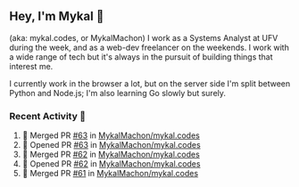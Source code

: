 ## Hey, I'm Mykal 👋 
(aka: mykal.codes, or MykalMachon) I work as a Systems Analyst at UFV during the week, and as a web-dev freelancer on the weekends. I work with a wide range of tech but it's always in the pursuit of building things that interest me. 

I currently work in the browser a lot, but on the server side I'm split between Python and Node.js; I'm also learning Go slowly but surely.

### Recent Activity 🚀

<!--START_SECTION:activity-->
1. 🎉 Merged PR [#63](https://github.com/MykalMachon/mykal.codes/pull/63) in [MykalMachon/mykal.codes](https://github.com/MykalMachon/mykal.codes)
2. 💪 Opened PR [#63](https://github.com/MykalMachon/mykal.codes/pull/63) in [MykalMachon/mykal.codes](https://github.com/MykalMachon/mykal.codes)
3. 🎉 Merged PR [#62](https://github.com/MykalMachon/mykal.codes/pull/62) in [MykalMachon/mykal.codes](https://github.com/MykalMachon/mykal.codes)
4. 💪 Opened PR [#62](https://github.com/MykalMachon/mykal.codes/pull/62) in [MykalMachon/mykal.codes](https://github.com/MykalMachon/mykal.codes)
5. 🎉 Merged PR [#61](https://github.com/MykalMachon/mykal.codes/pull/61) in [MykalMachon/mykal.codes](https://github.com/MykalMachon/mykal.codes)
<!--END_SECTION:activity-->
